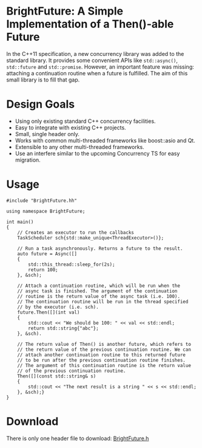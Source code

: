 # BrightFuture: A Simple Implementation of a Then()-able Future

In the C++11 specification, a new concurrency library was added to the
standard library. It provides some convenient APIs like `std::async()`,
`std::future` and `std::promise`. However, an important feature was missing:
attaching a continuation routine when a future is fulfilled. The aim of
this small library is to fill that gap.

# Design Goals

*   Using only existing standard C++ concurrency facilities.
*   Easy to integrate with existing C++ projects.
*   Small, single header only.
*   Works with common multi-threaded frameworks like boost::asio and Qt.
*   Extensible to any other multi-threaded frameworks.
*   Use an interfere similar to the upcoming Concurrency TS for easy
	migration.

# Usage

```$C++
#include "BrightFuture.hh"

using namespace BrightFuture;

int main()
{
	// Creates an executor to run the callbacks
	TaskScheduler sch{std::make_unique<ThreadExecutor>()};
	
	// Run a task asynchronously. Returns a future to the result.
	auto future = Async([]
	{
		std::this_thread::sleep_for(2s);
		return 100;
	}, &sch);
	
	// Attach a continuation routine, which will be run when the
	// async task is finished. The argument of the continuation
	// routine is the return value of the async task (i.e. 100).
	// The continuation routine will be run in the thread specified
	// by the executor (i.e. sch).
	future.Then([](int val)
	{
		std::cout << "We should be 100: " << val << std::endl;
		return std::string{"abc"};
	}, &sch).
	
	// The return value of Then() is another future, which refers to
	// the return value of the previous continuation routine. We can
	// attach another continuation routine to this returned future
	// to be run after the previous continuation routine finishes.
	// The argument of this continuation routine is the return value
	// of the previous continuation routine.
	Then([](const std::string& s)
	{
		std::cout << "The next result is a string " << s << std::endl;
	}, &sch);}
}
```

# Download

There is only one header file to download: [BrightFuture.h](BrightFuture.hh) 